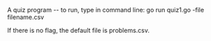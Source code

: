 A quiz program -- to run, type in command line: go run quiz1.go -file filename.csv

If there is no flag, the default file is problems.csv.